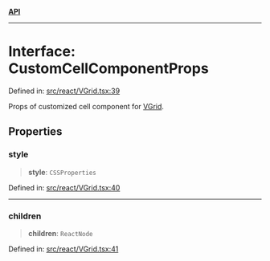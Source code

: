 [**API**](../../API.md)

***

# Interface: CustomCellComponentProps

Defined in: [src/react/VGrid.tsx:39](https://github.com/inokawa/virtua/blob/2f1902a6d3da191a1cd257294f2790aa0b06a4d9/src/react/VGrid.tsx#L39)

Props of customized cell component for [VGrid](../variables/experimental_VGrid.md).

## Properties

### style

> **style**: `CSSProperties`

Defined in: [src/react/VGrid.tsx:40](https://github.com/inokawa/virtua/blob/2f1902a6d3da191a1cd257294f2790aa0b06a4d9/src/react/VGrid.tsx#L40)

***

### children

> **children**: `ReactNode`

Defined in: [src/react/VGrid.tsx:41](https://github.com/inokawa/virtua/blob/2f1902a6d3da191a1cd257294f2790aa0b06a4d9/src/react/VGrid.tsx#L41)
